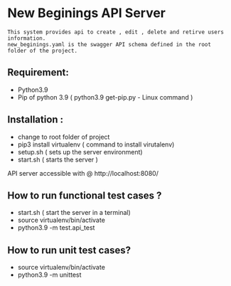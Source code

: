 # New Beginings API Server 
    This system provides api to create , edit , delete and retirve users information.
    new_beginings.yaml is the swagger API schema defined in the root folder of the project. 
## Requirement: 
* Python3.9
* Pip of python 3.9  ( python3.9 get-pip.py  - Linux command )

## Installation :
* change to root folder of project 
* pip3 install virtualenv ( command to install virutalenv)
* setup.sh  ( sets up the server environment)
* start.sh ( starts the server )

API server accessible with  @ http://localhost:8080/ 

## How to run functional test cases ? 
 * start.sh ( start the server in a terminal) 
 * source virtualenv/bin/activate
 * python3.9 -m test.api_test

## How to run unit test cases? 
 * source virtualenv/bin/activate
 * python3.9 -m  unittest
 


